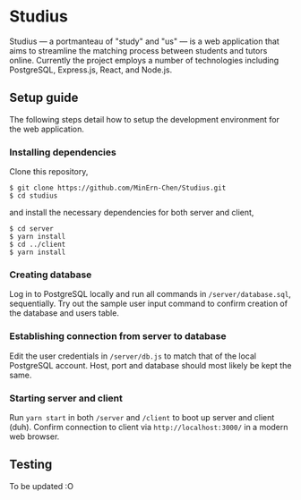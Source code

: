 # Studius

Studius — a portmanteau of "study" and "us" — is a web application that aims to streamline the matching process between students and tutors online. Currently the project employs a number of technologies including PostgreSQL, Express.js, React, and Node.js.

## Setup guide

The following steps detail how to setup the development environment for the web application.

### Installing dependencies

Clone this repository,

    $ git clone https://github.com/MinErn-Chen/Studius.git
    $ cd studius

and install the necessary dependencies for both server and client,

    $ cd server
    $ yarn install
    $ cd ../client
    $ yarn install

### Creating database

Log in to PostgreSQL locally and run all commands in `/server/database.sql`, sequentially. Try out the sample user input command to confirm creation of the database and users table.

### Establishing connection from server to database

Edit the user credentials in `/server/db.js` to match that of the local PostgreSQL account. Host, port and database should most likely be kept the same.

### Starting server and client

Run `yarn start` in both `/server` and `/client` to boot up server and client (duh). Confirm connection to client via `http://localhost:3000/` in a modern web browser.

## Testing

To be updated :O

